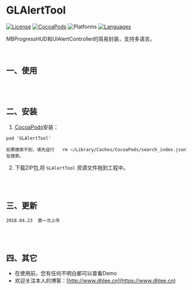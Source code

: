 # GLAlertTool

[![License](https://img.shields.io/badge/license-MIT-brightgreen.svg)](https://github.com//Gavin-ldh/GLAlertTool/master/License)
[![CocoaPods](https://img.shields.io/badge/pod-v1.0.2-28B9FE.svg)](http://cocoapods.org/pods/GLAlertTool)
![Platforms](https://img.shields.io/badge/platforms-iOS-orange.svg)
[![Languages](https://img.shields.io/badge/language-objc-FF69B4.svg?style=plastic)](#)

MBProgressHUD和UIAlertController的简易封装，支持多语言。


<br>

## 一、使用

<br>
<br>

## 二、安装
1. [CocoaPods](https://cocoapods.org/)安装：
```
pod 'GLAlertTool'

如果搜索不到，请先运行   rm ~/Library/Caches/CocoaPods/search_index.json  在搜索。

```

2. 下载ZIP包,将 `GLAlertTool` 资源文件拖到工程中。
<br>
<br>

## 三、更新
```
2018.04.23  第一次上传
```
<br>
<br>

## 四、其它
* 在使用前，您有任何不明白都可以查看Demo
* 欢迎关注本人的博客：[http://www.dhlee.cn](https://www.dhlee.cn)

